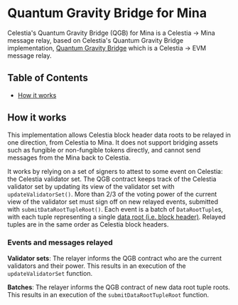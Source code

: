 # Quantum Gravity Bridge for Mina

Celestia's Quantum Gravity Bridge (QGB) for Mina is a Celestia -> Mina message relay, based on Celestia's Quantum Gravity Bridge implementation, [Quantum Gravity Bridge](https://github.com/celestiaorg/quantum-gravity-bridge) which is a Celestia -> EVM message relay.

## Table of Contents

- [How it works](#how-it-works)

## How it works

This implementation allows Celestia block header data roots to be relayed in one direction, from Celestia to Mina.
It does not support bridging assets such as fungible or non-fungible tokens directly, and cannot send messages from the Mina back to Celestia.

It works by relying on a set of signers to attest to some event on Celestia: the Celestia validator set.
The QGB contract keeps track of the Celestia validator set by updating its view of the validator set with `updateValidatorSet()`.
More than 2/3 of the voting power of the current view of the validator set must sign off on new relayed events, submitted with `submitDataRootTupleRoot()`.
Each event is a batch of `DataRootTuple`s, with each tuple representing a single [data root (i.e. block header)](https://celestiaorg.github.io/celestia-specs/latest/specs/data_structures.html#header).
Relayed tuples are in the same order as Celestia block headers.

### Events and messages relayed

 **Validator sets**:
 The relayer informs the QGB contract who are the current validators and their power.
 This results in an execution of the `updateValidatorSet` function.

 **Batches**:
 The relayer informs the QGB contract of new data root tuple roots.
 This results in an execution of the `submitDataRootTupleRoot` function.

